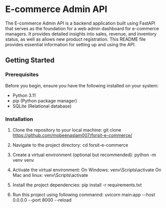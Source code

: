 # E-commerce Admin API

The E-commerce Admin API is a backend application built using FastAPI that serves as the foundation for a web admin dashboard for e-commerce managers. It provides detailed insights into sales, revenue, and inventory status, as well as allows new product registration. This README file provides essential information for setting up and using the API.

## Getting Started

### Prerequisites

Before you begin, ensure you have the following installed on your system:

- Python 3.11
- pip (Python package manager)
- SQLite (Relational database)

### Installation

1. Clone the repository to your local machine:
    git clone https://github.com/mobeenaslam007/forsit-e-commerce/

2. Navigate to the project directory:
   cd forsit-e-commerce
   
4. Create a virtual environment (optional but recommended):
   python -m venv venv

5. Activate the virtual environment:
   On Windows: venv\Scripts\activate
   On Mac and linux: venv\Scripts\activate

6. Install the project dependencies:
   pip install -r requirements.txt

7. Run this project using following commannd:
   uvicorn main:app --host 0.0.0.0 --port 8000 --reload
  

